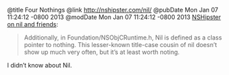 @title Four Nothings
@link http://nshipster.com/nil/
@pubDate Mon Jan 07 11:24:12 -0800 2013
@modDate Mon Jan 07 11:24:12 -0800 2013
<a href="http://nshipster.com/nil/">NSHipster on nil and friends</a>:

>Additionally, in Foundation/NSObjCRuntime.h, Nil is defined as a class pointer to nothing. This lesser-known title-case cousin of nil doesn’t show up much very often, but it’s at least worth noting.

I didn’t know about Nil.

